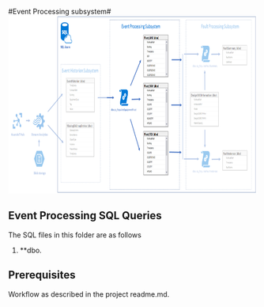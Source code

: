 #Event Processing subsystem#
<img src="Images/event_processing.png" width="879" height="360">

## Event Processing SQL Queries ##
The SQL files in this folder are as follows 

1. **dbo.


## Prerequisites ##
Workflow as described in the project readme.md.



